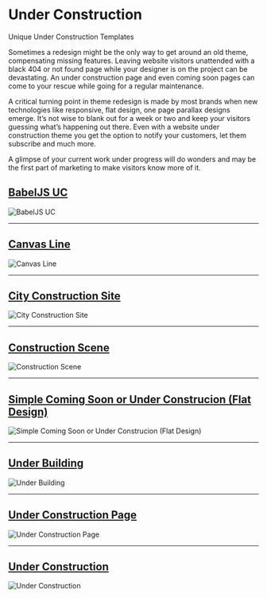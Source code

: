 # Under Construction
Unique Under Construction Templates


Sometimes a redesign might be the only way to get around an old theme, compensating missing features. Leaving website visitors unattended with a black 404 or not found page while your designer is on the project can be devastating. An under construction page and even coming soon pages can come to your rescue while going for a regular maintenance.

A critical turning point in theme redesign is made by most brands when new technologies like responsive, flat design, one page parallax designs emerge. It’s not wise to blank out for a week or two and keep your visitors guessing what’s happening out there. Even with a website under construction theme you get the option to notify your customers, let them subscribe and much more.

A glimpse of your current work under progress will do wonders and may be the first part of marketing to make visitors know more of it.

## [BabelJS UC](https://github.com/ugurcandede/Under-Construction/tree/master/BabelJS%20UC)

![BabelJS UC](https://raw.githubusercontent.com/ugurcandede/Under-Construction/master/BabelJS%20UC/BabelJSUC.PNG)


----------


## [Canvas Line](https://github.com/ugurcandede/Under-Construction/tree/master/Canvas%20line)
![Canvas Line](https://raw.githubusercontent.com/ugurcandede/Under-Construction/master/Canvas%20line/Capture.PNG)


----------


## [City Construction Site](https://github.com/ugurcandede/Under-Construction/tree/master/city-construction-site)

![City Construction Site](https://raw.githubusercontent.com/ugurcandede/Under-Construction/master/city-construction-site/Capture.PNG)


----------


## [Construction Scene](https://github.com/ugurcandede/Under-Construction/tree/master/construction-scene)

![Construction Scene](https://raw.githubusercontent.com/ugurcandede/Under-Construction/master/construction-scene/Capture.PNG)


----------

## [Simple Coming Soon or Under Construcion (Flat Design)](https://github.com/ugurcandede/Under-Construction/tree/master/simple-coming-soon-or-under-construcion-flat-design)

![Simple Coming Soon or Under Construcion (Flat Design)](https://raw.githubusercontent.com/ugurcandede/Under-Construction/master/simple-coming-soon-or-under-construcion-flat-design/Capture.PNG)

----------


## [Under Building](https://github.com/ugurcandede/Under-Construction/tree/master/under%20building)

![Under Building](https://raw.githubusercontent.com/ugurcandede/Under-Construction/master/under%20building/Capture.PNG)

----------


## [Under Construction Page](https://github.com/ugurcandede/Under-Construction/tree/master/under-construction-page)

![Under Construction Page](https://raw.githubusercontent.com/ugurcandede/Under-Construction/master/under-construction-page/Capture.PNG)

----------


## [Under Construction](https://github.com/ugurcandede/Under-Construction/tree/master/under-construction)

![Under Construction](https://raw.githubusercontent.com/ugurcandede/Under-Construction/master/under-construction/Capture.PNG)
